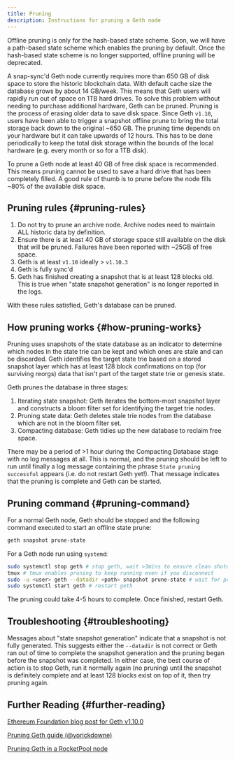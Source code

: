 ```yaml
---
title: Pruning
description: Instructions for pruning a Geth node
---
```


<Note>Offline pruning is only for the hash-based state scheme. Soon, we will have a path-based state scheme which enables the pruning by default. Once the hash-based state scheme is no longer supported, offline pruning will be deprecated.</Note>

A snap-sync'd Geth node currently requires more than 650 GB of disk space to store the historic blockchain data. With default cache size the database grows by about 14 GB/week. This means that Geth users will rapidly run out of space on 1TB hard drives. To solve this problem without needing to purchase additional hardware, Geth can be pruned. Pruning is the process of erasing older data to save disk space. Since Geth `v1.10`, users have been able to trigger a snapshot offline prune to bring the total storage back down to the original ~650 GB. The pruning time depends on your hardware but it can take upwards of 12 hours. This has to be done periodically to keep the total disk storage
within the bounds of the local hardware (e.g. every month or so for a 1TB disk).

To prune a Geth node at least 40 GB of free disk space is recommended. This means pruning cannot be used to save a hard drive that has been completely filled. A good rule of thumb is to prune before the node fills ~80% of the available disk space.

## Pruning rules {#pruning-rules}

1. Do not try to prune an archive node. Archive nodes need to maintain ALL historic data by definition.
2. Ensure there is at least 40 GB of storage space still available on the disk that will be pruned. Failures have been reported with ~25GB of free space.
3. Geth is at least `v1.10` ideally > `v1.10.3`
4. Geth is fully sync'd
5. Geth has finished creating a snapshot that is at least 128 blocks old. This is true when "state snapshot generation" is no longer reported in the logs.

With these rules satisfied, Geth's database can be pruned.

## How pruning works {#how-pruning-works}

Pruning uses snapshots of the state database as an indicator to determine which nodes in the state trie can be kept and which ones are stale and can be discarded. Geth identifies the target state trie based on a stored snapshot layer which has at least 128 block confirmations on top (for surviving reorgs) data that isn't part of the target state trie or genesis state.

Geth prunes the database in three stages:

1. Iterating state snapshot: Geth iterates the bottom-most snapshot layer and constructs a bloom filter set for identifying the target trie nodes.
2. Pruning state data: Geth deletes stale trie nodes from the database which are not in the bloom filter set.
3. Compacting database: Geth tidies up the new database to reclaim free space.

There may be a period of >1 hour during the Compacting Database stage with no log messages at all. This is normal, and the pruning should be left to run until finally a log message containing the phrase `State pruning successful` appears (i.e. do not restart Geth yet!). That message indicates that the pruning is complete and Geth can be started.

## Pruning command {#pruning-command}

For a normal Geth node, Geth should be stopped and the following command executed to start an offline state prune:

```sh
geth snapshot prune-state
```

For a Geth node run using `systemd`:

```sh
sudo systemctl stop geth # stop geth, wait >3mins to ensure clean shutdown
tmux # tmux enables pruning to keep running even if you disconnect
sudo -u <user> geth --datadir <path> snapshot prune-state # wait for pruning to finish
sudo systemctl start geth # restart geth
```

The pruning could take 4-5 hours to complete. Once finished, restart Geth.

## Troubleshooting {#troubleshooting}

Messages about "state snapshot generation" indicate that a snapshot is not fully generated. This suggests either the `--datadir` is not correct or Geth ran out of time to complete the snapshot generation and the pruning began before the snapshot was completed. In either case, the best course of action is to stop Geth, run it normally again (no pruning) until the snapshot is definitely complete and at least 128 blocks exist on top of it, then try pruning again.

## Further Reading {#further-reading}

[Ethereum Foundation blog post for Geth v1.10.0](https://blog.ethereum.org/2021/03/03/geth-v1-10-0/)

[Pruning Geth guide (@yorickdowne)](https://gist.github.com/yorickdowne/3323759b4cbf2022e191ab058a4276b2)

[Pruning Geth in a RocketPool node](https://docs.rocketpool.net/guides/node/pruning.html)
